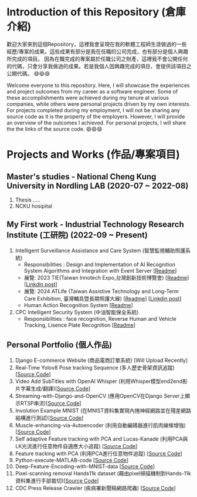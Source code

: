 # Introduction of this Repository (倉庫介紹)

歡迎大家來到這個Repository，這裡我會呈現在我的軟體工程師生涯做過的一些經歷/專案的成果。這些成果有部分是我在任職的公司完成，也有部分是個人興趣所完成的項目。
因為在職完成的專案屬於任職公司之財產，這裡我不會公開任何的代碼，只會分享我做過的成果。若是我個人因興趣完成的項目，會提供該項目之公開代碼。 😄😄😄

Welcome everyone to this repository. Here, I will showcase the experiences and project outcomes from my career as a software engineer. Some of these accomplishments were achieved during my tenure at various companies, while others were personal projects driven by my own interests.
For projects completed during my employment, I will not be sharing any source code as it is the property of the employers. However, I will provide an overview of the outcomes I achieved. For personal projects, I will share the the links of the source code. 😄😄😄

# Projects and Works (作品/專案項目) 

## Master's studies - National Cheng Kung University in Nordling LAB (2020-07 ~ 2022-08)

1. Thesis .....
2. NCKU hosipital

## My First work - Industrial Technology Research Institute (工研院) (2022-09 ~ Present)
1. Intelligent Surveillance Assistance and Care System (智慧監視輔助照護系統)
     * Responsibilities : Design and Implementation of AI Recognition System Algorithms and Integration with Event Server [[Readme](ReadmeLink)]
     * 展覽: 2023 TIE(Taiwan Innotech Expo,台灣創新技術博覽會)  [[Readme](ReadmeLink)] [[Linkdin post](https://www.linkedin.com/posts/jing-yao-chen-323012236_this-year-our-team-has-developed-a-system-activity-7120061819364286464-4uiJ?utm_source=share&utm_medium=member_desktop)]
     * 展覽: 2024 ATLife (Taiwan Assistive Technology and Long-Term Care Exhibition, 臺灣輔具暨長期照護大展)  [[Readme](ReadmeLink)] [[Linkdin post](https://www.linkedin.com/posts/jing-yao-chen-323012236_i-am-delighted-that-our-team-is-participating-activity-7205567449012789248-nwIx?utm_source=share&utm_medium=member_desktop)]
     * Human Action Recognition System [[Readme](ReadmeLink)]
2. CPC Intelligent Security System (中油智能保全系統)
     * Responsibilities : face recognition, Reverse Human and Vehicle Tracking, Lisence Plate Recognition [[Readme](ReadmeLink)]

## Personal Portfolio (個人作品)

1. Django E-commerce Website (商品電商訂單系統) [Will Upload Recently]
2. Real-Time Yolov8 Pose tracking Sequence  (多人歷史骨架資訊追蹤)[[Source Code](https://github.com/JacobChen1998/Real-Time-Yolov8-Pose-tracking-Sequence)]
3. Video Add SubTitles with OpenAI Whisper (利用Whisper模型end2end影片字幕生成/翻譯)[[Source Code](https://github.com/JacobChen1998/VideoAddSubTitles_with_whisper)]
4. Streaming-with-Django-and-OpenCV (應用OpenCV在Django Server上顯示RTSP串流)[[Source Code](https://github.com/JacobChen1998/Streaming-with-Django-and-OpenCV)]
5. Involution Example MNIST (在MNIST資料集實現內捲神經網路並在殘差網路結構進行測試)[[Source Code](https://github.com/JacobChen1998/Involution_Example_MNIST/tree/main)]
6. Muscle-enhancing-via-Autoencoder (利用自動編碼器進行肌肉線條增強) [[Source Code](https://github.com/JacobChen1998?tab=repositories)]
7. Self adaptive Feature tracking with PCA and Lucas-Kanade (利用PCA與LK光流進行任意物件自適應大小追蹤) [[Source Code](https://github.com/JacobChen1998/Self-adaptive-Feature-tracking-with-PCA-Lucas-Kanade)]
8. Feature tracking with PCA (利用PCA進行任意物件追蹤) [[Source Code](https://github.com/JacobChen1998/Feature-tracking-with-PCA)]
9. Python-execute-MATLAB-code [[Source Code](https://github.com/JacobChen1998/Deep-Feature-Encoding-with-MNIST-data)]
10. Deep-Feature-Encoding-with-MNIST-data [[Source Code](https://github.com/JacobChen1998/Deep-Feature-Encoding-with-MNIST-data)]
11. Pixel-scanning removal Hands11k dataset (藉由pixel掃描機制對Hands-11k資料集進行手部裁切)[[Source Code](https://github.com/JacobChen1998/Pixel-scanning-removal-Hands11k-dataset)]
12. CDC Press Release Crawler (疾病署新聞稿網路爬蟲) [[Source Code](https://github.com/JacobChen1998/CDC-Press-Release-Crawler)]
